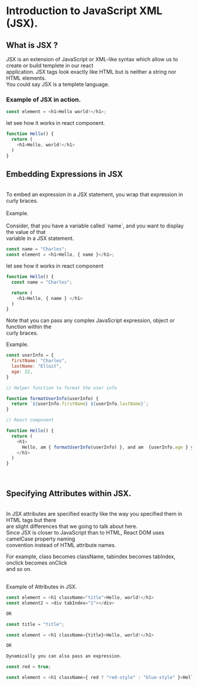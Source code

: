# Introduction to JavaScript XML (JSX).

## What is JSX ?
JSX is an extension of JavaScript or XML-like syntax which allow us to create or build templete in our react<br> application.
JSX tags look exactly like HTML but is neither a string nor HTML elements.<br>You could say JSX is a templete language.

### Example of JSX in action.

```js
const element = <h1>Hello world!</h1>;
```
let see how it works in react component.
```js
function Hello() {
  return (
    <h1>Hello, world!</h1>
  )
}
```

## Embedding Expressions in JSX
<br>
To embed an expression in a JSX statement, you wrap that expression in curly braces.
<br>
<br>
Example.
<br>
<br>
Consider, that you have a variable called `name`, and you want to display the value of that<br> variable in a JSX statement.

```js
const name = "Charles";
const element = <h1>Hello, { name }</h1>;
```
let see how it works in react component
```js
function Hello() {
  const name = "Charles";

  return (
    <h1>Hello, { name } </h1>
  )
}
```
Note that you can pass any complex JavaScript expression, object or function within the<br> curly braces.

Example.
```js
const userInfo = {
  firstName: "Charles",
  lastName: "Elloit",
  age: 22,
}

// Helper function to format the user info

function formatUserInfo(userInfo) {
  return `${userInfo.firstName} ${userInfo.lastName}`;
}

// React component

function Hello() {
  return (
    <h1>
      Hello, am { formatUserInfo(userInfo) }, and am  {userInfo.age } years old.
    </h1>
  )
}
```
<br>

## Specifying Attributes within JSX.
<br>
In JSX attributes are specified exactly like the way you specified them in HTML tags but there<br> are slight differences that we going to talk about here.<br>
Since JSX is closer to JavaScript than to HTML, React DOM uses camelCase property naming<br> convention instead of HTML attribute names.

For example, class becomes className, tabindex becomes tabIndex, onclick becomes onClick<br> and so on.

<br>
Example of Attributes in JSX.

```js
const element = <h1 className="title">Hello, world!</h1>
const element2 = <div tabIndex="1"></div>

OR 

const title = "title";

const element = <h1 className={title}>Hello, world!</h1>

OR 

Dynamically you can also pass an expression.

const red = true;

const element = <h1 className={ red ? "red-style" : "blue-style" }>Hello, world</h1>;
```